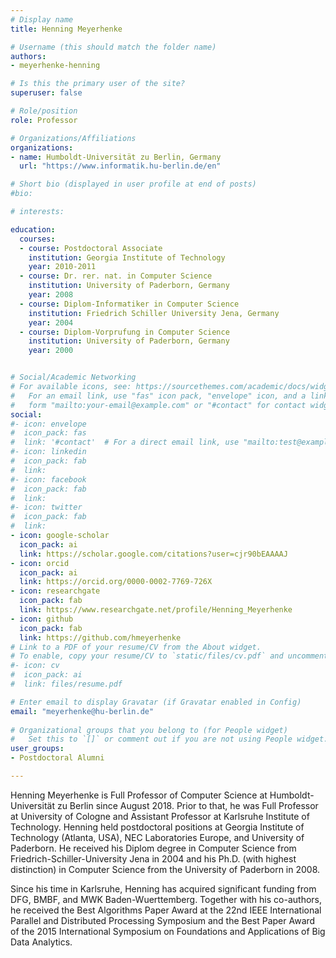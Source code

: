 ```yaml
---
# Display name
title: Henning Meyerhenke

# Username (this should match the folder name)
authors:
- meyerhenke-henning

# Is this the primary user of the site?
superuser: false

# Role/position
role: Professor

# Organizations/Affiliations
organizations:
- name: Humboldt-Universität zu Berlin, Germany
  url: "https://www.informatik.hu-berlin.de/en"

# Short bio (displayed in user profile at end of posts)
#bio: 

# interests:

education:
  courses:
  - course: Postdoctoral Associate
    institution: Georgia Institute of Technology
    year: 2010-2011
  - course: Dr. rer. nat. in Computer Science
    institution: University of Paderborn, Germany
    year: 2008
  - course: Diplom-Informatiker in Computer Science
    institution: Friedrich Schiller University Jena, Germany
    year: 2004
  - course: Diplom-Vorprufung in Computer Science
    institution: University of Paderborn, Germany
    year: 2000


# Social/Academic Networking
# For available icons, see: https://sourcethemes.com/academic/docs/widgets/#icons
#   For an email link, use "fas" icon pack, "envelope" icon, and a link in the
#   form "mailto:your-email@example.com" or "#contact" for contact widget.
social:
#- icon: envelope
#  icon_pack: fas
#  link: '#contact'  # For a direct email link, use "mailto:test@example.org".
#- icon: linkedin
#  icon_pack: fab
#  link: 
#- icon: facebook
#  icon_pack: fab
#  link: 
#- icon: twitter
#  icon_pack: fab
#  link: 
- icon: google-scholar
  icon_pack: ai
  link: https://scholar.google.com/citations?user=cjr90bEAAAAJ
- icon: orcid
  icon_pack: ai
  link: https://orcid.org/0000-0002-7769-726X
- icon: researchgate
  icon_pack: fab
  link: https://www.researchgate.net/profile/Henning_Meyerhenke
- icon: github
  icon_pack: fab
  link: https://github.com/hmeyerhenke
# Link to a PDF of your resume/CV from the About widget.
# To enable, copy your resume/CV to `static/files/cv.pdf` and uncomment the lines below.  
#- icon: cv
#  icon_pack: ai
#  link: files/resume.pdf

# Enter email to display Gravatar (if Gravatar enabled in Config)
email: "meyerhenke@hu-berlin.de"
  
# Organizational groups that you belong to (for People widget)
#   Set this to `[]` or comment out if you are not using People widget.  
user_groups:
- Postdoctoral Alumni

---
```


Henning Meyerhenke is Full Professor of Computer Science at Humboldt-Universität zu Berlin since August 2018. Prior to that, he was Full Professor at University of Cologne and Assistant Professor at Karlsruhe Institute of Technology. Henning held postdoctoral positions at Georgia Institute of Technology (Atlanta, USA), NEC Laboratories Europe, and University of Paderborn. He received his Diplom degree in Computer Science from Friedrich-Schiller-University Jena in 2004 and his Ph.D. (with highest distinction) in Computer Science from the University of Paderborn in 2008.

Since his time in Karlsruhe, Henning has acquired significant funding from DFG, BMBF, and MWK Baden-Wuerttemberg. Together with his co-authors, he received the Best Algorithms Paper Award at the 22nd IEEE International Parallel and Distributed Processing Symposium and the Best Paper Award of the 2015 International Symposium on Foundations and Applications of Big Data Analytics.